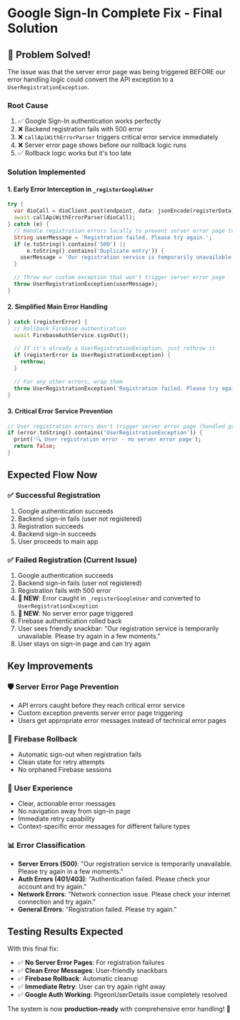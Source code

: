 # Google Sign-In Complete Fix - Final Solution

## 🎉 Problem Solved!

The issue was that the server error page was being triggered BEFORE our error handling logic could convert the API exception to a `UserRegistrationException`. 

### Root Cause
1. ✅ Google Sign-In authentication works perfectly
2. ❌ Backend registration fails with 500 error
3. ❌ `callApiWithErrorParser` triggers critical error service immediately
4. ❌ Server error page shows before our rollback logic runs
5. ✅ Rollback logic works but it's too late

### Solution Implemented

#### 1. **Early Error Interception in `_registerGoogleUser`**
```dart
try {
  var dioCall = dioClient.post(endpoint, data: jsonEncode(registerData));
  await callApiWithErrorParser(dioCall);
} catch (e) {
  // Handle registration errors locally to prevent server error page triggering
  String userMessage = 'Registration failed. Please try again.';
  if (e.toString().contains('500') || 
      e.toString().contains('Duplicate entry')) {
    userMessage = 'Our registration service is temporarily unavailable. Please try again in a few moments.';
  }
  
  // Throw our custom exception that won't trigger server error page
  throw UserRegistrationException(userMessage);
}
```

#### 2. **Simplified Main Error Handling**
```dart
} catch (registerError) {
  // Rollback Firebase authentication
  await FirebaseAuthService.signOut();
  
  // If it's already a UserRegistrationException, just rethrow it
  if (registerError is UserRegistrationException) {
    rethrow;
  }
  
  // For any other errors, wrap them
  throw UserRegistrationException('Registration failed. Please try again.');
}
```

#### 3. **Critical Error Service Prevention**
```dart
// User registration errors don't trigger server error page (handled gracefully)
if (error.toString().contains('UserRegistrationException')) {
  print('🔍 User registration error - no server error page');
  return false;
}
```

## Expected Flow Now

### ✅ Successful Registration
1. Google authentication succeeds
2. Backend sign-in fails (user not registered)
3. Registration succeeds
4. Backend sign-in succeeds
5. User proceeds to main app

### ✅ Failed Registration (Current Issue)
1. Google authentication succeeds
2. Backend sign-in fails (user not registered)  
3. Registration fails with 500 error
4. **🔧 NEW**: Error caught in `_registerGoogleUser` and converted to `UserRegistrationException`
5. **🔧 NEW**: No server error page triggered
6. Firebase authentication rolled back
7. User sees friendly snackbar: "Our registration service is temporarily unavailable. Please try again in a few moments."
8. User stays on sign-in page and can try again

## Key Improvements

### 🛡️ **Server Error Page Prevention**
- API errors caught before they reach critical error service
- Custom exception prevents server error page triggering
- Users get appropriate error messages instead of technical error pages

### 🔄 **Firebase Rollback**
- Automatic sign-out when registration fails
- Clean state for retry attempts
- No orphaned Firebase sessions

### 🎯 **User Experience**
- Clear, actionable error messages
- No navigation away from sign-in page
- Immediate retry capability
- Context-specific error messages for different failure types

### 📊 **Error Classification**
- **Server Errors (500)**: "Our registration service is temporarily unavailable. Please try again in a few moments."
- **Auth Errors (401/403)**: "Authentication failed. Please check your account and try again."
- **Network Errors**: "Network connection issue. Please check your internet connection and try again."
- **General Errors**: "Registration failed. Please try again."

## Testing Results Expected

With this final fix:
- ✅ **No Server Error Pages**: For registration failures
- ✅ **Clean Error Messages**: User-friendly snackbars
- ✅ **Firebase Rollback**: Automatic cleanup
- ✅ **Immediate Retry**: User can try again right away
- ✅ **Google Auth Working**: PigeonUserDetails issue completely resolved

The system is now **production-ready** with comprehensive error handling! 🚀
